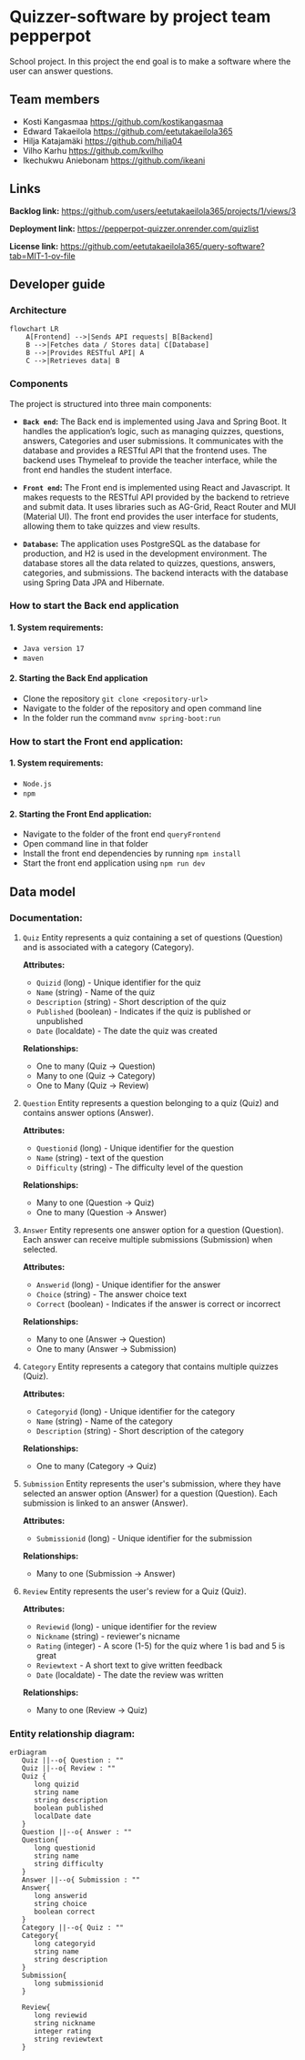 # Quizzer-software by project team pepperpot
School project. In this project the end goal is to make a software where the user can answer questions.

## Team members
- Kosti Kangasmaa https://github.com/kostikangasmaa
- Edward Takaeilola https://github.com/eetutakaeilola365
- Hilja Katajamäki https://github.com/hilja04
- Vilho Karhu https://github.com/kvilho
- Ikechukwu Aniebonam https://github.com/ikeani

## Links
   __Backlog link:__
   https://github.com/users/eetutakaeilola365/projects/1/views/3
   
   __Deployment link:__
   https://pepperpot-quizzer.onrender.com/quizlist
   
   __License link:__
   https://github.com/eetutakaeilola365/query-software?tab=MIT-1-ov-file
   


## Developer guide

### Architecture

```mermaid
flowchart LR
    A[Frontend] -->|Sends API requests| B[Backend]
    B -->|Fetches data / Stores data| C[Database]
    B -->|Provides RESTful API| A
    C -->|Retrieves data| B
```
### Components
The project is structured into three main components:

 - __`Back end`:__
   The Back end is implemented using Java and Spring Boot. It handles the application’s logic, such as managing quizzes, questions, answers, Categories and user submissions. It communicates with the database and provides a RESTful API that the frontend uses. The backend uses Thymeleaf to provide the teacher interface, while the front end handles the student interface.
   
- __`Front end`:__
   The Front end is implemented using React and Javascript. It makes requests to the RESTful API provided by the backend to retrieve and submit data. It uses libraries such as AG-Grid, React Router and MUI (Material UI). The front end provides the user interface for students, allowing them to take quizzes and view results. 
 - __`Database`:__
   The application uses PostgreSQL as the database for production, and H2 is used in the development environment. The database stores all the data related to quizzes, questions, answers, categories, and submissions. The backend interacts with the database using Spring Data JPA and Hibernate.

### How to start the Back end application

#### 1. __System requirements:__
   - `Java version 17`
   - `maven`

#### 2. __Starting the Back End application__
   - Clone the repository `git clone <repository-url>`
   - Navigate to the folder of the repository and open command line
   - In the folder run the command `mvnw spring-boot:run`

### How to start the Front end application:

#### 1. __System requirements:__
   - `Node.js`
   - `npm` 
#### 2. __Starting the Front End application:__
   - Navigate to the folder of the front end `queryFrontend`
   - Open command line in that folder
   - Install the front end dependencies by running `npm install`
   - Start the front end application using `npm run dev`


## Data model

### Documentation:


1. `Quiz` Entity represents a quiz containing a set of questions (Question) and is associated with a category (Category). 

   **Attributes:**

      - `Quizid` (long) - Unique identifier for the quiz
      - `Name` (string) - Name of the quiz
      - `Description` (string) - Short description of the quiz
      - `Published` (boolean) - Indicates if the quiz is published or unpublished
      - `Date` (localdate) - The date the quiz was created

   **Relationships:**
      - One to many (Quiz → Question)
      - Many to one (Quiz → Category)
      - One to Many (Quiz → Review)

2. `Question` Entity represents a question belonging to a quiz (Quiz) and contains answer options (Answer).

   **Attributes:**

      - `Questionid` (long) - Unique identifier for the question
      - `Name` (string) - text of the question
      - `Difficulty` (string) - The difficulty level of the question

   **Relationships:**
      - Many to one (Question → Quiz)  
      - One to many (Question → Answer)
        
3. `Answer` Entity represents one answer option for a question (Question). Each answer can receive multiple submissions (Submission) when selected.

   **Attributes:**

      - `Answerid` (long) - Unique identifier for the answer
      - `Choice` (string) - The answer choice text
      - `Correct` (boolean) - Indicates if the answer is correct or incorrect

   **Relationships:**
      - Many to one (Answer → Question)
      - One to many (Answer → Submission)

4. `Category` Entity represents a category that contains multiple quizzes (Quiz).

   **Attributes:**

      - `Categoryid` (long) - Unique identifier for the category
      - `Name` (string) - Name of the category
      - `Description` (string) - Short description of the category

   **Relationships:**
      - One to many (Category → Quiz)


5. `Submission` Entity represents the user's submission, where they have selected an answer option (Answer) for a question (Question). Each submission is linked to an answer (Answer).

   **Attributes:**

      - `Submissionid` (long) - Unique identifier for the submission

   **Relationships:**
      - Many to one (Submission → Answer)
        
6. `Review` Entity represents the user's review for a Quiz (Quiz).
   
    **Attributes:**
      - `Reviewid` (long) - unique identifier for the review
      - `Nickname` (string) - reviewer's nicname
      - `Rating` (integer) - A score (1-5) for the quiz where 1 is bad and 5 is great
      - `Reviewtext` - A short text to give written feedback
      - `Date` (localdate) - The date the review was written

    **Relationships:**
      - Many to one (Review → Quiz)
      


### Entity relationship diagram:

```mermaid
erDiagram
   Quiz ||--o{ Question : ""
   Quiz ||--o{ Review : ""
   Quiz {
      long quizid
      string name
      string description
      boolean published
      localDate date
   }
   Question ||--o{ Answer : ""
   Question{
      long questionid
      string name
      string difficulty
   }
   Answer ||--o{ Submission : ""
   Answer{
      long answerid
      string choice
      boolean correct
   }
   Category ||--o{ Quiz : ""
   Category{
      long categoryid
      string name
      string description
   }
   Submission{
      long submissionid
   }
   
   Review{
      long reviewid
      string nickname
      integer rating
      string reviewtext
   }
